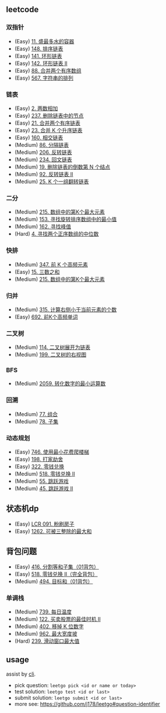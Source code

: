 ## leetcode

### 双指针

- (Easy) [11. 盛最多水的容器](https://leetcode.cn/problems/container-with-most-water/)
- (Easy) [148. 排序链表](https://leetcode.cn/problems/sort-list/)
- (Easy) [141. 环形链表](https://leetcode.cn/problems/linked-list-cycle/)
- (Easy) [142. 环形链表 II](https://leetcode.cn/problems/linked-list-cycle-ii/)
- (Easy) [88. 合并两个有序数组](https://leetcode.cn/problems/merge-sorted-array/)
- (Easy) [567. 字符串的排列](https://leetcode.cn/problems/permutation-in-string/)

### 链表

- (Easy) [2. 两数相加](https://leetcode.cn/problems/add-two-numbers/)
- (Easy) [237. 删除链表中的节点](https://leetcode.cn/problems/delete-node-in-a-linked-list/)
- (Easy) [21. 合并两个有序链表](https://leetcode.cn/problems/merge-two-sorted-lists/)
- (Easy) [23. 合并 K 个升序链表](https://leetcode.cn/problems/merge-k-sorted-lists/)
- (Easy) [160. 相交链表](https://leetcode.cn/problems/intersection-of-two-linked-lists/)
- (Medium) [86. 分隔链表](https://leetcode.cn/problems/partition-list/)
- (Medium) [206. 反转链表](https://leetcode.cn/problems/reverse-linked-list/)
- (Medium) [234. 回文链表](https://leetcode.cn/problems/palindrome-linked-list/)
- (Medium) [19. 删除链表的倒数第 N 个结点](https://leetcode.cn/problems/remove-nth-node-from-end-of-list/)
- (Medium) [92. 反转链表 II](https://leetcode.cn/problems/reverse-linked-list-ii/)
- (Medium) [25. K 个一组翻转链表](https://leetcode.cn/problems/reverse-nodes-in-k-group/)

### 二分

- (Medium) [215. 数组中的第K个最大元素](https://leetcode.cn/problems/kth-largest-element-in-an-array/)
- (Medium) [153. 寻找旋转排序数组中的最小值](https://leetcode.cn/problems/find-minimum-in-rotated-sorted-array/)
- (Medium) [162. 寻找峰值](https://leetcode.cn/problems/find-peak-element/)
- (Hard) [4. 寻找两个正序数组的中位数](https://leetcode.cn/problems/median-of-two-sorted-arrays/)

### 快排

- (Medium) [347. 前 K 个高频元素](https://leetcode.cn/problems/top-k-frequent-elements/)
- (Easy) [15. 三数之和](https://leetcode.cn/problems/3sum/)
- (Medium) [215. 数组中的第K个最大元素](https://leetcode.cn/problems/kth-largest-element-in-an-array/)

### 归并

- (Medium) [315. 计算右侧小于当前元素的个数](https://leetcode.cn/problems/count-of-smaller-numbers-after-self/)
- (Easy) [692. 前K个高频单词](https://leetcode.cn/problems/top-k-frequent-words/)

### 二叉树

- (Medium) [114. 二叉树展开为链表](https://leetcode.cn/problems/flatten-binary-tree-to-linked-list/)
- (Medium) [199. 二叉树的右视图](https://leetcode.cn/problems/binary-tree-right-side-view/)

### BFS

- (Medium) [2059. 转化数字的最小运算数](https://leetcode.cn/problems/minimum-operations-to-convert-number/)

### 回溯

- (Medium) [77. 组合](https://leetcode.cn/problems/combinations/)
- (Medium) [78. 子集](https://leetcode.cn/problems/subsets/)

### 动态规划

- (Easy) [746. 使用最小花费爬楼梯](https://leetcode.cn/problems/min-cost-climbing-stairs/)
- (Easy) [198. 打家劫舍](https://leetcode.cn/problems/house-robber/)
- (Easy) [322. 零钱兑换](https://leetcode.cn/problems/coin-change/)
- (Medium) [518. 零钱兑换 II](https://leetcode.cn/problems/coin-change-ii/)
- (Medium) [55. 跳跃游戏](https://leetcode.cn/problems/jump-game/)
- (Medium) [45. 跳跃游戏 II](https://leetcode.cn/problems/jump-game-ii/)

## 状态机dp

- (Easy) [LCR 091. 粉刷房子](https://leetcode.cn/problems/JEj789/)
- (Easy) [1262. 可被三整除的最大和](https://leetcode.cn/problems/greatest-sum-divisible-by-three/https://leetcode.cn/problems/greatest-sum-divisible-by-three/)

## 背包问题

- (Easy) [416. 分割等和子集（01背包）](https://leetcode.cn/problems/partition-equal-subset-sum/)
- (Easy) [518. 零钱兑换 II（完全背包）](https://leetcode.cn/problems/coin-change-ii/)
- (Medium) [494. 目标和（01背包）](https://leetcode.cn/problems/target-sum/)

### 单调栈

- (Medium) [739. 每日温度](https://leetcode.cn/problems/daily-temperatures/)
- (Medium) [122. 买卖股票的最佳时机 II](https://leetcode.cn/problems/best-time-to-buy-and-sell-stock-ii/)
- (Medium) [402. 移掉 K 位数字](https://leetcode.cn/problems/remove-k-digits/)
- (Medium) [962. 最大宽度坡](https://leetcode.cn/problems/maximum-width-ramp/)
- (Hard) [239. 滑动窗口最大值](https://leetcode.cn/problems/sliding-window-maximum/)


## usage
assist by [cli](https://github.com/j178/leetgo).

- pick question: `leetgo pick <id or name or today>`
- test solution: `leetgo test <id or last>`
- submit solution: `leetgo submit <id or last>`
- more see: https://github.com/j178/leetgo#question-identifier
